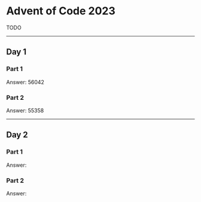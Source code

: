 # Advent of Code 2023

TODO

___

## Day 1

### Part 1

Answer: 56042

### Part 2

Answer: 55358

___

## Day 2

### Part 1

Answer: 

### Part 2

Answer: 
